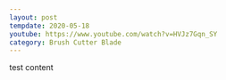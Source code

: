 ```yaml
---
layout: post
tempdate: 2020-05-18
youtube: https://www.youtube.com/watch?v=HVJz7Gqn_SY
category: Brush Cutter Blade
---
```

test content
